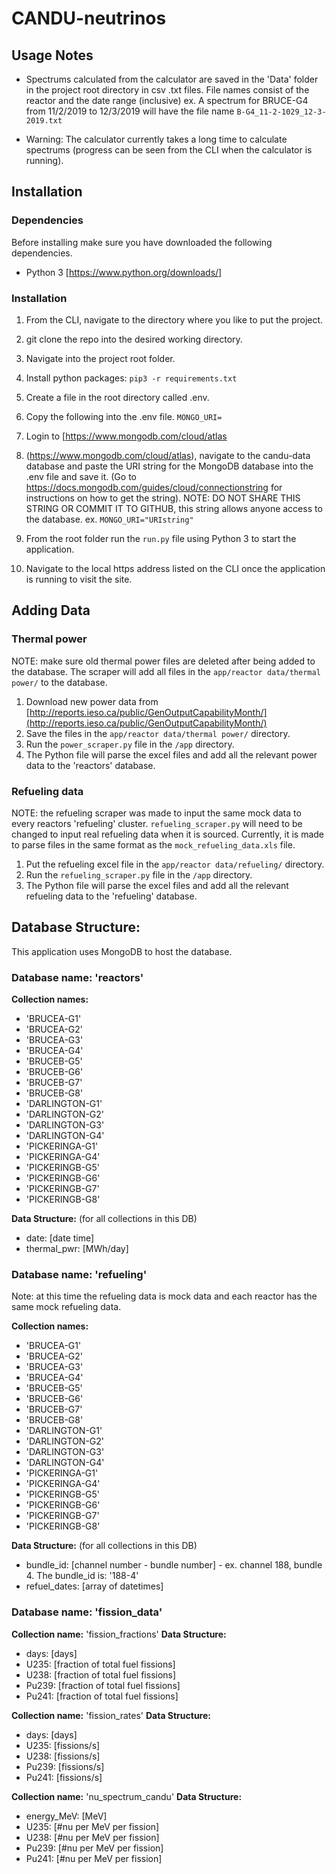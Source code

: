 # CANDU-neutrinos
## Usage Notes

 - Spectrums calculated from the calculator are saved in the 'Data' folder in the project root directory in csv .txt files. File names consist of the reactor and the date range (inclusive)
 ex. A spectrum for BRUCE-G4 from 11/2/2019 to 12/3/2019 will have the file name `B-G4_11-2-1029_12-3-2019.txt` 
 
 - Warning: The calculator currently takes a long time to calculate spectrums (progress can be seen from the CLI when the calculator is running). 

## Installation
### Dependencies
Before installing make sure you have downloaded the following dependencies. 
 - Python 3 [https://www.python.org/downloads/]


### Installation

 1. From the CLI, navigate to the directory where you like to put the project.
 2. git clone the repo into the desired working directory.
 3. Navigate into the project root folder.
 4. Install python packages: `pip3 -r requirements.txt`
 5. Create a file in the root directory called .env.
 6. Copy the following into the .env file.
 `MONGO_URI=`
 
 7. Login to [https://www.mongodb.com/cloud/atlas
 8. (https://www.mongodb.com/cloud/atlas), navigate to the candu-data database and paste the URI string for the MongoDB database into the .env file and save it. (Go to https://docs.mongodb.com/guides/cloud/connectionstring for instructions on how to get the string). 
 NOTE: DO NOT SHARE THIS STRING OR COMMIT IT TO GITHUB, this string allows anyone access to the database.
 ex. `MONGO_URI="URIstring"`
 9. From the root folder run the `run.py` file using Python 3 to start the application. 
 10. Navigate to the local https address listed on the CLI once the application is running to visit the site.

 

## Adding Data

### Thermal power
NOTE: make sure old thermal power files are deleted after being added to the database. The scraper will add all files in the `app/reactor data/thermal power/` to the database.
 1. Download new power data from [http://reports.ieso.ca/public/GenOutputCapabilityMonth/](http://reports.ieso.ca/public/GenOutputCapabilityMonth/)
 2. Save the files in the `app/reactor data/thermal power/` directory. 
 3. Run the `power_scraper.py` file in the `/app` directory.
 4. The Python file will parse the excel files and add all the relevant power data to the 'reactors' database.

### Refueling data
NOTE: the refueling scraper was made to input the same mock data to every reactors 'refueling' cluster.  `refueling_scraper.py` will need to be changed to input real refueling data when it is sourced. Currently, it is made to parse files in the same format as the `mock_refueling_data.xls` file.
 1. Put the refueling excel file in the `app/reactor data/refueling/` directory.
 2. Run the `refueling_scraper.py` file in the `/app` directory.
 3. The Python file will parse the excel files and add all the relevant refueling data to the 'refueling' database.

## Database Structure:

This application uses MongoDB to host the database.

### Database name: 'reactors'

**Collection names:** 
 - 'BRUCEA-G1'
 - 'BRUCEA-G2' 
 - 'BRUCEA-G3' 
 - 'BRUCEA-G4' 
 - 'BRUCEB-G5'
 - 'BRUCEB-G6' 
 - 'BRUCEB-G7' 
 - 'BRUCEB-G8' 
 - 'DARLINGTON-G1' 
 - 'DARLINGTON-G2'
 - 'DARLINGTON-G3' 
 - 'DARLINGTON-G4' 
 - 'PICKERINGA-G1' 
 - 'PICKERINGA-G4'
 - 'PICKERINGB-G5' 
 - 'PICKERINGB-G6' 
 - 'PICKERINGB-G7' 
 - 'PICKERINGB-G8'

**Data Structure:** (for all collections in this DB)
 - date: [date time] 
 - thermal_pwr: [MWh/day]


### Database name: 'refueling'
Note: at this time the refueling data is mock data and each reactor has the same mock refueling data.

**Collection names:** 	

 - 'BRUCEA-G1'
 - 'BRUCEA-G2' 
 - 'BRUCEA-G3' 
 - 'BRUCEA-G4' 
 - 'BRUCEB-G5'
 - 'BRUCEB-G6' 
 - 'BRUCEB-G7' 
 - 'BRUCEB-G8' 
 - 'DARLINGTON-G1' 
 - 'DARLINGTON-G2'
 - 'DARLINGTON-G3' 
 - 'DARLINGTON-G4' 
 - 'PICKERINGA-G1' 
 - 'PICKERINGA-G4'
 - 'PICKERINGB-G5' 
 - 'PICKERINGB-G6' 
 - 'PICKERINGB-G7' 
 - 'PICKERINGB-G8'

**Data Structure:** (for all collections in this DB)
 - bundle_id: [channel number - bundle number]
		 - ex. channel 188, bundle 4. The bundle_id is: '188-4'
 - refuel_dates: [array of datetimes]


### Database name: 'fission_data'

**Collection name:** 'fission_fractions'
**Data Structure:**
 - days: [days] 			
 - U235: [fraction of total fuel fissions] 			
 - U238: [fraction of total fuel fissions] 			
 - Pu239: [fraction of total fuel fissions] 			
 - Pu241: [fraction of total fuel fissions]

**Collection name:** 'fission_rates'
**Data Structure:**
 - days: [days] 			
 - U235: [fissions/s]  			
 - U238: [fissions/s] 			
 - Pu239: [fissions/s] 			
 - Pu241: [fissions/s]

**Collection name:** 'nu_spectrum_candu'
**Data Structure:**
 - energy_MeV: [MeV] 			
 - U235: [#nu per MeV per fission]  			
 - U238: [#nu per MeV per fission] 			
 - Pu239: [#nu per MeV per fission] 			
 - Pu241: [#nu per MeV per fission]

